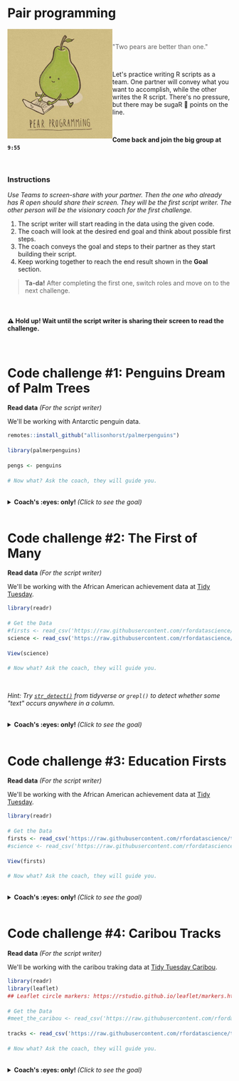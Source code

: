 # Pair programming

<img src="../../images/pear_program.png" width=236 align="left" />

<br>

> "Two pears are better than one."  

<br>

Let's practice writing R scripts as a team. One partner will convey what you want to accomplish, while the other writes the R script. There's no pressure, but there may be sugaR :candy: points on the line.

<br>

**Come back and join the big group at ` 9:55 `**

<br>

### Instructions

_Use Teams to screen-share with your partner. Then the one who already has R open should share their screen. They will be the first script writer. The other person will be the visionary coach for the first challenge._

1. The script writer will start reading in the data using the given code.
1. The coach will look at the desired end goal and think about possible first steps.
1. The coach conveys the goal and steps to their partner as they start building their script.
1. Keep working together to reach the end result shown in the **Goal** section.

> **Ta-da!** After completing the first one, switch roles and move on to the next challenge.

<br>

#### :warning: Hold up! Wait until the script writer is sharing their screen to read the challenge. 

<br>

# Code challenge #1: Penguins Dream of Palm Trees

<b>Read data</b> <i>(For the script writer)</i>
  
We'll be working with Antarctic penguin data.

```r
remotes::install_github("allisonhorst/palmerpenguins")

library(palmerpenguins)

pengs <- penguins 

# Now what? Ask the coach, they will guide you.
```      

<br>

<details>
<summary> <b>Coach's :eyes: only! </b> <i> (Click to see the goal) </i> </summary>

<br>

**Starting data**

<img src="../../images/pengu_start.png" width=688 />

<br>

**End Goal**

> Then there were four Dreamy penguins.

> <img src="../../images/pengu_end_an.png" width=738 />

  
</details> 
<br>


# Code challenge #2: The First of Many

<b>Read data</b> <i>(For the script writer)</i>
  
We'll be working with the African American achievement data at [Tidy Tuesday](https://github.com/rfordatascience/tidytuesday/blob/master/data/2020/2020-06-23/readme.md).

```r
library(readr)

# Get the Data
#firsts <- read_csv('https://raw.githubusercontent.com/rfordatascience/tidytuesday/master/data/2020/2020-06-09/firsts.csv')
science <- read_csv('https://raw.githubusercontent.com/rfordatascience/tidytuesday/master/data/2020/2020-06-09/science.csv')

View(science)

# Now what? Ask the coach, they will guide you.
```      

<br>

_Hint:_ _Try [`str_detect()`](https://stringr.tidyverse.org/reference/str_detect.html) from tidyverse or `grepl()` to detect whether some "text" occurs anywhere in a column._

<br>

<details>
<summary> <b>Coach's :eyes: only! </b> <i> (Click to see the goal) </i> </summary>

<br>

**Starting data**

<img src="../../images/am_achieve_start.png" width=708 />

<br><br>

**End Goal**

> There are 14 "chemists" in the data, to what `age` did they live to? Who is missing age information?

> <img src="../../images/am_achieve_end_an.png" width=708 />

  
</details> 
<br>


# Code challenge #3: Education Firsts

<b>Read data</b> <i>(For the script writer)</i>
  
We'll be working with the African American achievement data at [Tidy Tuesday](https://github.com/rfordatascience/tidytuesday/blob/master/data/2020/2020-06-23/readme.md).

```r
library(readr)

# Get the Data
firsts <- read_csv('https://raw.githubusercontent.com/rfordatascience/tidytuesday/master/data/2020/2020-06-09/firsts.csv')
#science <- read_csv('https://raw.githubusercontent.com/rfordatascience/tidytuesday/master/data/2020/2020-06-09/science.csv')

View(firsts)

# Now what? Ask the coach, they will guide you.
```      
     

<br>

<details>
<summary> <b>Coach's :eyes: only! </b> <i> (Click to see the goal) </i> </summary>

<br>

**Starting data**

<img src="../../images/am_firsts_start.png" width=758 />

<br> <br>

**End Goal**

> **Pre-1930 female firsts in Education**

> <img src="../../images/am_first_end.png" width=778 />

  
</details> 
<br>


# Code challenge #4: Caribou Tracks

<b>Read data</b> <i>(For the script writer)</i>
  
We'll be working with the caribou traking data at [Tidy Tuesday Caribou](https://github.com/rfordatascience/tidytuesday/blob/master/data/2020/2020-06-23/readme.md).


```r
library(readr)
library(leaflet)
## Leaflet circle markers: https://rstudio.github.io/leaflet/markers.html

# Get the Data
#meet_the_caribou <- read_csv('https://raw.githubusercontent.com/rfordatascience/tidytuesday/master/data/2020/2020-06-23/individuals.csv')

tracks <- read_csv('https://raw.githubusercontent.com/rfordatascience/tidytuesday/master/data/2020/2020-06-23/locations.csv')

# Now what? Ask the coach, they will guide you.
```      

<br>

<details>
<summary> <b>Coach's :eyes: only! </b> <i> (Click to see the goal) </i> </summary>

<br>

**Starting data**

<img src="../../images/caribou_start.png" width=688 />

<br><br>

**End Goal**

> **Map of locations for Caribou ID:`"GR_C15"`**

> <img src="../../images/caribou_map.png" width=750 />

  
</details> 
<br>

